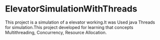 # ElevatorSimulationWithThreads
This project is a simulation of a elevator working.It was Used java Threads for simulation.This project developed for learning that concepts Multithreading, Concurrency, Resource Allocation.
